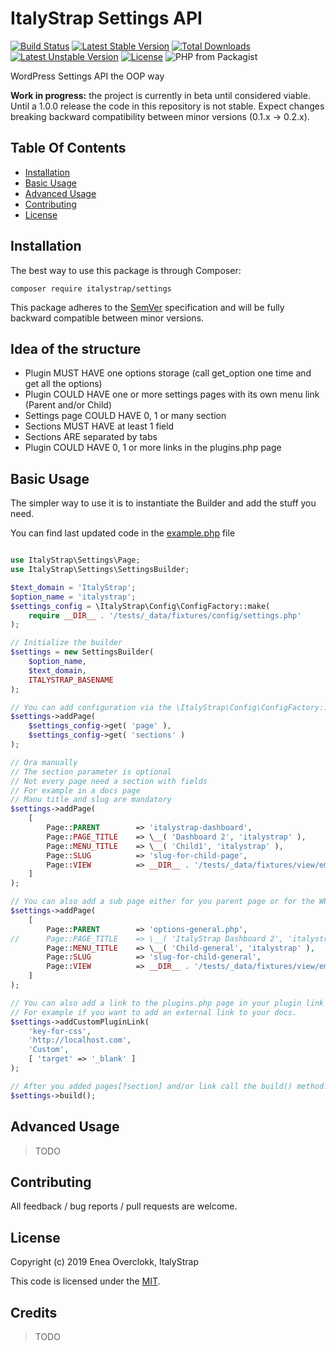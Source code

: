 # ItalyStrap Settings API

[![Build Status](https://travis-ci.org/ItalyStrap/settings.svg?branch=master)](https://travis-ci.org/ItalyStrap/settings)
[![Latest Stable Version](https://img.shields.io/packagist/v/italystrap/settings.svg)](https://packagist.org/packages/italystrap/settings)
[![Total Downloads](https://img.shields.io/packagist/dt/italystrap/settings.svg)](https://packagist.org/packages/italystrap/settings)
[![Latest Unstable Version](https://img.shields.io/packagist/vpre/italystrap/settings.svg)](https://packagist.org/packages/italystrap/settings)
[![License](https://img.shields.io/packagist/l/italystrap/settings.svg)](https://packagist.org/packages/italystrap/settings)
![PHP from Packagist](https://img.shields.io/packagist/php-v/italystrap/settings)

WordPress Settings API the OOP way

**Work in progress:** the project is currently in beta until considered viable. Until a 1.0.0 release the code in this repository is not stable. Expect changes breaking backward compatibility between minor versions (0.1.x -> 0.2.x).

## Table Of Contents

* [Installation](#installation)
* [Basic Usage](#basic-usage)
* [Advanced Usage](#advanced-usage)
* [Contributing](#contributing)
* [License](#license)

## Installation

The best way to use this package is through Composer:

```CMD
composer require italystrap/settings
```
This package adheres to the [SemVer](http://semver.org/) specification and will be fully backward compatible between minor versions.

## Idea of the structure

* Plugin MUST HAVE one options storage (call get_option one time and get all the options)
* Plugin COULD HAVE one or more settings pages with its own menu link (Parent and/or Child)
* Settings page COULD HAVE 0, 1 or many section
* Sections MUST HAVE at least 1 field
* Sections ARE separated by tabs
* Plugin COULD HAVE 0, 1 or more links in the plugins.php page

## Basic Usage

The simpler way to use it is to instantiate the Builder and add the stuff you need.

You can find last updated code in the [example.php](example.php) file

```php

use ItalyStrap\Settings\Page;
use ItalyStrap\Settings\SettingsBuilder;

$text_domain = 'ItalyStrap';
$option_name = 'italystrap';
$settings_config = \ItalyStrap\Config\ConfigFactory::make(
	require __DIR__ . '/tests/_data/fixtures/config/settings.php'
);

// Initialize the builder
$settings = new SettingsBuilder(
	$option_name,
	$text_domain,
	ITALYSTRAP_BASENAME
);

// You can add configuration via the \ItalyStrap\Config\ConfigFactory::class
$settings->addPage(
	$settings_config->get( 'page' ),
	$settings_config->get( 'sections' )
);

// Ora manually
// The section parameter is optional
// Not every page need a section with fields
// For example in a docs page
// Manu title and slug are mandatory
$settings->addPage(
	[
		Page::PARENT		=> 'italystrap-dashboard',
		Page::PAGE_TITLE	=> \__( 'Dashboard 2', 'italystrap' ),
		Page::MENU_TITLE	=> \__( 'Child1', 'italystrap' ),
		Page::SLUG			=> 'slug-for-child-page',
		Page::VIEW			=> __DIR__ . '/tests/_data/fixtures/view/empty_form.php',
	]
);

// You can also add a sub page either for you parent page or for the WP admin pages
$settings->addPage(
	[
		Page::PARENT		=> 'options-general.php',
//		Page::PAGE_TITLE	=> \__( 'ItalyStrap Dashboard 2', 'italystrap' ),
		Page::MENU_TITLE	=> \__( 'Child-general', 'italystrap' ),
		Page::SLUG			=> 'slug-for-child-general',
		Page::VIEW			=> __DIR__ . '/tests/_data/fixtures/view/empty_form.php',
	]
);

// You can also add a link to the plugins.php page in your plugin link for activation
// For example if you want to add an external link to your docs.
$settings->addCustomPluginLink(
	'key-for-css',
	'http://localhost.com',
	'Custom',
	[ 'target' => '_blank' ]
);

// After you added pages[?section] and/or link call the build() method.
$settings->build();

```

## Advanced Usage

> TODO

## Contributing

All feedback / bug reports / pull requests are welcome.

## License

Copyright (c) 2019 Enea Overclokk, ItalyStrap

This code is licensed under the [MIT](LICENSE).

## Credits

> TODO